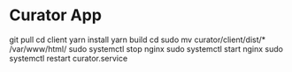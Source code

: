 # Curator App
git pull
cd client
yarn install
yarn build
cd
sudo mv curator/client/dist/* /var/www/html/
sudo systemctl stop nginx
sudo systemctl start nginx
sudo systemctl restart curator.service